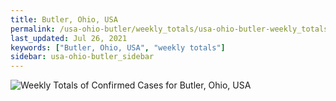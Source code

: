```yaml
---
title: Butler, Ohio, USA
permalink: /usa-ohio-butler/weekly_totals/usa-ohio-butler-weekly_totals.html
last_updated: Jul 26, 2021
keywords: ["Butler, Ohio, USA", "weekly totals"]
sidebar: usa-ohio-butler_sidebar
---
```


![Weekly Totals of Confirmed Cases for Butler, Ohio, USA](/covid_tracker/images/graphs/usa-ohio-butler-weekly_totals_graph.png)
